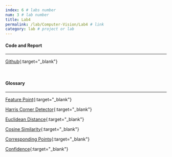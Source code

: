 ```yaml
---
index: 6 # labs number
num: 3 # lab number
title: Lab4
permalink: /lab/Computer-Vision/Lab4 # link
category: lab # project or lab
---
```


#### **Code and Report**

---

[Github](https://github.com/Heejinee3/Computer-Vision/tree/master/Lab4){:target="\_blank"}

<br>

#### **Glossary**

---

[Feature Point](https://velog.io/@chunjakim/Feature-Point){:target="\_blank"}

[Harris Corner Detector](https://velog.io/@chunjakim/Harris-Corner-Detector){:target="\_blank"}

[Euclidean Distance](https://velog.io/@chunjakim/Euclidean-Distance-a3to5rcg){:target="\_blank"}

[Cosine Similarity](https://velog.io/@chunjakim/Cosine-Similarity){:target="\_blank"}

[Corresponding Points](https://velog.io/@chunjakim/Corresponding-Points){:target="\_blank"}

[Confidence](https://velog.io/@chunjakim/Confidence){:target="\_blank"}
